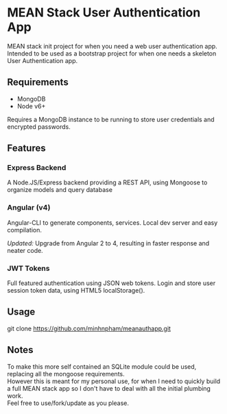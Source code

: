 # MEAN Stack User Authentication App
MEAN stack init project for when you need a web user authentication app.  
Intended to be used as a bootstrap project for when one needs a skeleton User Authentication app.  

## Requirements
+ MongoDB
+ Node v6+

Requires a MongoDB instance to be running to store user credentials and encrypted passwords.  

## Features
### Express Backend
A Node.JS/Express backend providing a REST API, using Mongoose to organize models and query database

### Angular (v4)
Angular-CLI to generate components, services. Local dev server and easy compilation.  

*Updated:* Upgrade from Angular 2 to 4, resulting in faster response and neater code.

### JWT Tokens
Full featured authentication using JSON web tokens. Login and store user session token data, using HTML5 localStorage().

## Usage
git clone https://github.com/minhnpham/meanauthapp.git

## Notes
To make this more self contained an SQLite module could be used, replacing all the mongoose requirements.  
However this is meant for my personal use, for when I need to quickly build a full MEAN stack app so I don't have to deal with all the initial plumbing work.  
Feel free to use/fork/update as you please.
